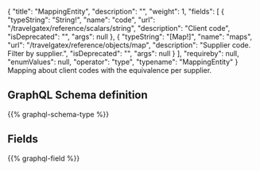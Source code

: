 {
  "title": "MappingEntity",
  "description": "",
  "weight": 1,
  "fields": [
    {
      "typeString": "String!",
      "name": "code",
      "url": "/travelgatex/reference/scalars/string",
      "description": "Client code",
      "isDeprecated": "",
      "args": null
    },
    {
      "typeString": "[Map!]",
      "name": "maps",
      "url": "/travelgatex/reference/objects/map",
      "description": "Supplier code. Filter by supplier.",
      "isDeprecated": "",
      "args": null
    }
  ],
  "requireby": null,
  "enumValues": null,
  "operator": "type",
  "typename": "MappingEntity"
}
Mapping about client codes with the equivalence per supplier.
## GraphQL Schema definition

{{% graphql-schema-type %}}

## Fields

{{% graphql-field %}}
